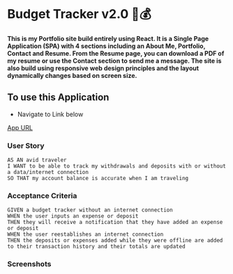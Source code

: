 # Budget Tracker v2.0 :turtle::moneybag:

#### This is my Portfolio site build entirely using React. It is a Single Page Application (SPA) with 4 sections including an About Me, Portfolio, Contact and Resume. From the Resume page, you can download a PDF of my resume or use the Contact section to send me a message. The site is also build using responsive web design principles and the layout dynamically changes based on screen size.

## To use this Application

- Navigate to Link below

[App URL](https://serene-beach-05943.herokuapp.com/)

### User Story
```
AS AN avid traveler
I WANT to be able to track my withdrawals and deposits with or without a data/internet connection
SO THAT my account balance is accurate when I am traveling 
```

### Acceptance Criteria
```
GIVEN a budget tracker without an internet connection
WHEN the user inputs an expense or deposit
THEN they will receive a notification that they have added an expense or deposit
WHEN the user reestablishes an internet connection
THEN the deposits or expenses added while they were offline are added to their transaction history and their totals are updated
```

### Screenshots